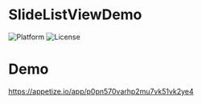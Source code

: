 # SlideListViewDemo

![Platform](https://img.shields.io/badge/platform-Android-green.svg)
![License](https://img.shields.io/badge/License-MIT%20License-orange.svg)

# Demo
https://appetize.io/app/p0pn570varhp2mu7vk51vk2ye4
